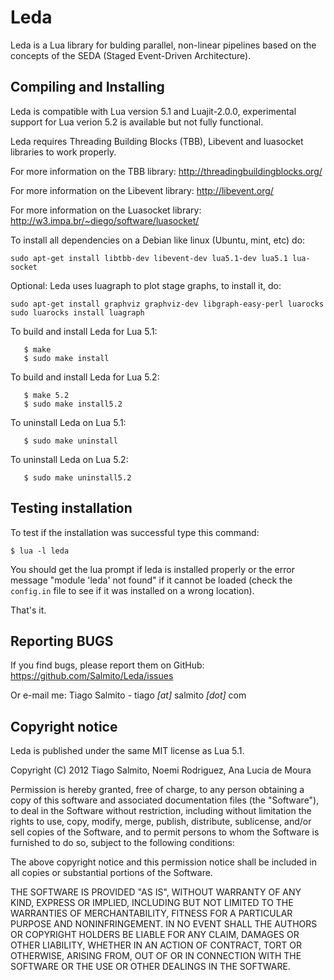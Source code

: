 # Leda
Leda is a Lua library for bulding parallel, non-linear pipelines based on the concepts of the SEDA (Staged Event-Driven Architecture).

## Compiling and Installing
Leda is compatible with Lua version 5.1 and Luajit-2.0.0, experimental support for Lua verion 5.2 is available but not fully functional.

Leda requires Threading Building Blocks (TBB), Libevent and luasocket libraries to work properly.

For more information on the TBB library: http://threadingbuildingblocks.org/

For more information on the Libevent library: http://libevent.org/

For more information on the Luasocket library: http://w3.impa.br/~diego/software/luasocket/

To install all dependencies on a Debian like linux (Ubuntu, mint, etc) do: 
```
sudo apt-get install libtbb-dev libevent-dev lua5.1-dev lua5.1 lua-socket
```

Optional: Leda uses luagraph to plot stage graphs, to install it, do:

```
sudo apt-get install graphviz graphviz-dev libgraph-easy-perl luarocks
sudo luarocks install luagraph
```

To build and install Leda for Lua 5.1:
```
   $ make
   $ sudo make install
```

To build and install Leda for Lua 5.2:
```
   $ make 5.2
   $ sudo make install5.2
```

To uninstall Leda on Lua 5.1:
```
   $ sudo make uninstall
```

To uninstall Leda on Lua 5.2:
```
   $ sudo make uninstall5.2
```

## Testing installation
To test if the installation was successful type this command:

```
$ lua -l leda
```

You should get the lua prompt if leda is installed properly or the error message "module 'leda' not found"  if it cannot be loaded (check the ```config.in``` file to see if it was installed on a wrong location).

That's it.

## Reporting BUGS
If you find bugs, please report them on GitHub: https://github.com/Salmito/Leda/issues

Or e-mail me: Tiago Salmito - tiago _[at]_ salmito _[dot]_ com
## Copyright notice
Leda is published under the same MIT license as Lua 5.1.

Copyright (C) 2012 Tiago Salmito, Noemi Rodriguez, Ana Lucia de Moura

Permission is hereby granted, free of charge, to any person obtaining a copy
of this software and associated documentation files (the "Software"), to deal
in the Software without restriction, including without limitation the rights
to use, copy, modify, merge, publish, distribute, sublicense, and/or sell
copies of the Software, and to permit persons to whom the Software is
furnished to do so, subject to the following conditions:

The above copyright notice and this permission notice shall be included in
all copies or substantial portions of the Software.

THE SOFTWARE IS PROVIDED "AS IS", WITHOUT WARRANTY OF ANY KIND, EXPRESS OR
IMPLIED, INCLUDING BUT NOT LIMITED TO THE WARRANTIES OF MERCHANTABILITY,
FITNESS FOR A PARTICULAR PURPOSE AND NONINFRINGEMENT.  IN NO EVENT SHALL THE
AUTHORS OR COPYRIGHT HOLDERS BE LIABLE FOR ANY CLAIM, DAMAGES OR OTHER
LIABILITY, WHETHER IN AN ACTION OF CONTRACT, TORT OR OTHERWISE, ARISING FROM,
OUT OF OR IN CONNECTION WITH THE SOFTWARE OR THE USE OR OTHER DEALINGS IN
THE SOFTWARE.
